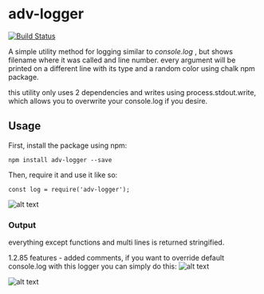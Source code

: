 # adv-logger

[![Build Status](https://travis-ci.org/yuraxdrumz/adv-logger.svg?branch=master)](https://travis-ci.org/yuraxdrumz/adv-logger)

A simple utility method for logging similar to *console.log* , but
shows filename where it was called and line number. every argument
will be printed on a different line with its type and a random color
using chalk npm package.

this utility only uses 2 dependencies and writes using process.stdout.write,
which allows you to overwrite your console.log if you desire.


## Usage

First, install the package using npm:

`npm install adv-logger --save`

Then, require it and use it like so:

`const log = require('adv-logger');`

![alt text](https://i.imgsafe.org/ba9cec6e8a.png)


### Output

everything except functions and multi lines is returned stringified.


1.2.85 features - added comments, if you want to override default console.log with this logger you
can simply do this:
![alt text](https://i.imgsafe.org/e7cf4ed101.png)

![alt text](https://i.imgsafe.org/ba9c47e1d0.png)